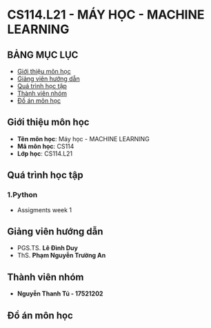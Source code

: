 # CS114.L21 - MÁY HỌC - MACHINE LEARNING
## BẢNG MỤC LỤC
* [ Giới thiệu môn học](#gt)
* [ Giảng viên hướng dẫn](#gv)
* [Quá trình học tập](#qt)
* [ Thành viên nhóm](#tv)
* [ Đồ án môn học](#doan)
## Giới thiệu môn học
<a name="gt"></a>
* **Tên môn học**: Máy học - MACHINE LEARNING
* **Mã môn học**: CS114
* **Lớp học**: CS114.L21
## Quá trình học tập
<a name ="qt"></a>
### 1.Python
* Assigments week 1
## Giảng viên hướng dẫn
<a name ="gv"></a>
* PGS.TS. **Lê Đình Duy**
* ThS. **Phạm Nguyễn Trường An**
## Thành viên nhóm
<a name ="tv"></a>
* **Nguyễn Thanh Tú - 17521202**
## Đồ án môn học
<a name ="doan"></a>
